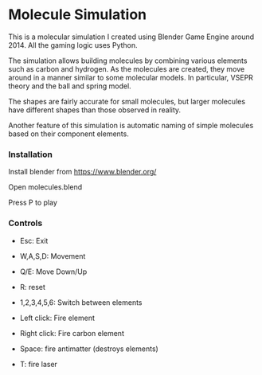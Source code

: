 # Molecule Simulation #

This is a molecular simulation I created using Blender Game Engine around 2014. All the gaming logic uses Python.

The simulation allows building molecules by combining various elements such as carbon and hydrogen. As the molecules are created, they move around in a manner similar to some molecular models. In particular, VSEPR theory and the ball and spring model. 

The shapes are fairly accurate for small molecules, but larger molecules have different shapes than 
those observed in reality. 

Another feature of this simulation is automatic naming of simple molecules based on their component elements.   

### Installation ###

Install blender from https://www.blender.org/ 

Open molecules.blend

Press P to play

### Controls ###
	
* Esc: Exit

* W,A,S,D: Movement

* Q/E: Move Down/Up

* R: reset

* 1,2,3,4,5,6: Switch between elements

* Left click: Fire element

* Right click: Fire carbon element
    
* Space: fire antimatter (destroys elements)

* T: fire laser

